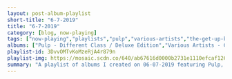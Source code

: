 ```yaml
---
layout: post-album-playlist
short-title: "6-7-2019"
title: "6-7-2019"
category: [blog, now-playing]
tags: ["now-playing","playlists","pulp","various-artists","the-get-up-kids","splithabit","matt-pond-pa,-chris-hansen","peter,-paul-and-mary","alex-g","pavement","preston-school-of-industry","pavement"]
albums: ["Pulp - Different Class / Deluxe Edition","Various Artists - Confessions of a Dangerous Mind","The Get Up Kids - Problems","Splithabit - Put Your Money Where Your Mouth Is","Matt Pond PA, Chris Hansen - Free Fall","Peter, Paul and Mary - A Song Will Rise","Alex G - Beach Music","Pavement - Wowee Zowee","Preston School Of Industry - Monsoon (Deluxe Edition)","Pavement - Quarantine The Past: The Best Of Pavement"]
playlist-id: 3DvvOMTvKoMzeRjA4r879n
playlist-img: https://mosaic.scdn.co/640/ab67616d0000b2731e1110efcaf1266830c94b8dab67616d0000b27332b1955183a7fbe0058735fcab67616d0000b27341c0ad3e39388ab332ffb023ab67616d0000b273f8bf4169543feedc41241150
summary: "A playlist of albums I created on 06-07-2019 featuring Pulp, Various Artists, The Get Up Kids, Splithabit, Matt Pond PA, Chris Hansen, Peter, Paul and Mary, Alex G, Pavement, Preston School Of Industry, and Pavement"
---
```


